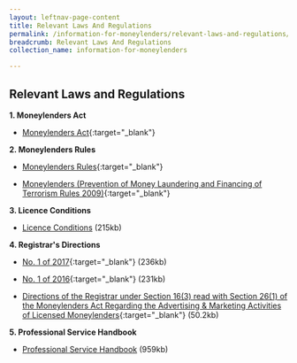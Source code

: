 ```yaml
---
layout: leftnav-page-content
title: Relevant Laws And Regulations
permalink: /information-for-moneylenders/relevant-laws-and-regulations/
breadcrumb: Relevant Laws And Regulations
collection_name: information-for-moneylenders

---
```


Relevant Laws and Regulations
---
**1. Moneylenders Act**<br>
* [Moneylenders Act](https://sso.agc.gov.sg/Act/MA2008){:target="_blank"}

**2. Moneylenders Rules**<br>
* [Moneylenders Rules](https://sso.agc.gov.sg/SL/MA2008-S72-2009?DocDate=20181116){:target="_blank"}
  
* [Moneylenders (Prevention of Money Laundering and Financing of Terrorism Rules 2009)](https://sso.agc.gov.sg/SL/MA2008-S73-2009?DocDate=20150831){:target="_blank"}

**3. Licence Conditions**<br>
* [Licence Conditions](/files/LicenceConditionswef29Mar2018.pdf) (215kb)

**4. Registrar's Directions**<br>
* [No. 1 of 2017](/files/Registrar'sDirectionsNo.1of2017.pdf){:target="_blank"} (236kb)

* [No. 1 of 2016](/files/Registrar'sDirectionsNo1of2016(26Jan2016).pdf){:target="_blank"} (231kb)

* [Directions of the Registrar under Section 16(3) read with Section 26(1) of the Moneylenders Act Regarding the Advertising & Marketing Activities of Licensed Moneylenders](/files/Directions_Moneylendersadvertisements.pdf){:target="_blank"} (50.2kb)

**5. Professional Service Handbook**<br>
* [Professional Service Handbook](/files/TheProfessionalServiceHandbookforlicensedmoneylenders.pdf) (959kb)
